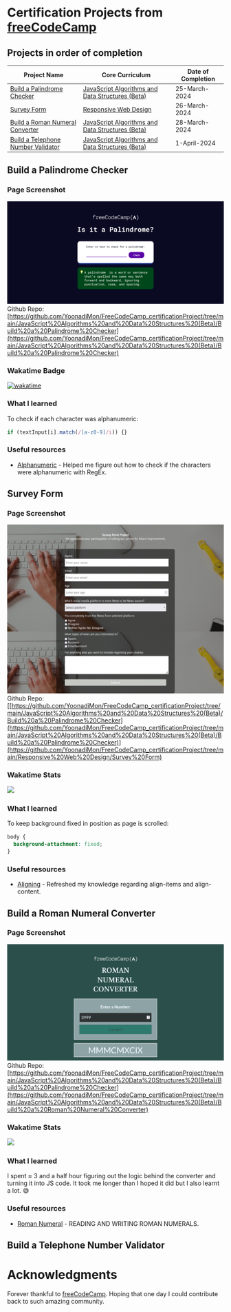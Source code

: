 
# Certification Projects from [freeCodeCamp](https://www.freecodecamp.org/learn)

## Projects in order of completion
| Project Name | Core Curriculum | Date of Completion |
| ----------- | ----------- | ----------- |
| [Build a Palindrome Checker](#build-a-palindrome-checker) | [JavaScript Algorithms and Data Structures (Beta)](https://www.freecodecamp.org/learn/javascript-algorithms-and-data-structures-v8/) | 25-March-2024 |
| [Survey Form](#survey-form) | [Responsive Web Design](https://www.freecodecamp.org/learn/2022/responsive-web-design/) | 26-March-2024 |
| [Build a Roman Numeral Converter](#build-a-roman-numeral-converter) | [JavaScript Algorithms and Data Structures (Beta)](https://www.freecodecamp.org/learn/javascript-algorithms-and-data-structures-v8/) | 28-March-2024 |
| [Build a Telephone Number Validator](#build-a-telephone-number-validator) | [JavaScript Algorithms and Data Structures (Beta)](https://www.freecodecamp.org/learn/javascript-algorithms-and-data-structures-v8/) | 1-April-2024 |


## Build a Palindrome Checker

### Page Screenshot
![](https://github.com/YoonadiMon/FreeCodeCamp_certificationProject/blob/main/Screenshots/ScreenshotPalindromeChecker.png)
Github Repo: [https://github.com/YoonadiMon/FreeCodeCamp_certificationProject/tree/main/JavaScript%20Algorithms%20and%20Data%20Structures%20(Beta)/Build%20a%20Palindrome%20Checker](https://github.com/YoonadiMon/FreeCodeCamp_certificationProject/tree/main/JavaScript%20Algorithms%20and%20Data%20Structures%20(Beta)/Build%20a%20Palindrome%20Checker)

### Wakatime Badge
[![wakatime](https://wakatime.com/badge/user/018e0ede-5109-4231-a915-219f103a6ca7/project/018e748d-668f-4b78-82cc-6daa142d11bf.svg)](https://wakatime.com/badge/user/018e0ede-5109-4231-a915-219f103a6ca7/project/018e748d-668f-4b78-82cc-6daa142d11bf)

### What I learned

To check if each character was alphanumeric:
```js
if (textInput[i].match(/[a-z0-9]/i)) {}
```

### Useful resources

- [Alphanumeric](https://stackoverflow.com/questions/388996/regex-for-javascript-to-allow-only-alphanumeric/389022#389022) - Helped me figure out how to check if the characters were alphanumeric with RegEx.

## Survey Form

### Page Screenshot
![](https://github.com/YoonadiMon/FreeCodeCamp_certificationProject/blob/main/Screenshots/ScreenshotSurveyForm.png?raw=true)
Github Repo: [[https://github.com/YoonadiMon/FreeCodeCamp_certificationProject/tree/main/JavaScript%20Algorithms%20and%20Data%20Structures%20(Beta)/Build%20a%20Palindrome%20Checker](https://github.com/YoonadiMon/FreeCodeCamp_certificationProject/tree/main/JavaScript%20Algorithms%20and%20Data%20Structures%20(Beta)/Build%20a%20Palindrome%20Checker)](https://github.com/YoonadiMon/FreeCodeCamp_certificationProject/tree/main/Responsive%20Web%20Design/Survey%20Form)

### Wakatime Stats
![](https://wakatime.com/badge/user/018e0ede-5109-4231-a915-219f103a6ca7/project/018e75c2-8eac-440e-9467-4f68f08b5c70.svg)

### What I learned

To keep background fixed in position as page is scrolled:
```css 
body {
  background-attachment: fixed;
}
```

### Useful resources

- [Aligning](https://stackoverflow.com/questions/27539262/whats-the-difference-between-align-content-and-align-items) - Refreshed my knowledge regarding align-items and align-content.

## Build a Roman Numeral Converter

### Page Screenshot
![](https://github.com/YoonadiMon/FreeCodeCamp_certificationProject/blob/main/Screenshots/ScreenshotRoman%20Numeral%20Converter.png?raw=true)
Github Repo: [https://github.com/YoonadiMon/FreeCodeCamp_certificationProject/tree/main/JavaScript%20Algorithms%20and%20Data%20Structures%20(Beta)/Build%20a%20Palindrome%20Checker](https://github.com/YoonadiMon/FreeCodeCamp_certificationProject/tree/main/JavaScript%20Algorithms%20and%20Data%20Structures%20(Beta)/Build%20a%20Roman%20Numeral%20Converter)

### Wakatime Stats
![](https://wakatime.com/badge/user/018e0ede-5109-4231-a915-219f103a6ca7/project/018e7f38-083c-453a-a646-9d57055bf78a.svg)

### What I learned

I spent ≈ 3 and a half hour figuring out the logic behind the converter and turning it into JS code. It took me longer than I hoped it did but I also learnt a lot. :sweat_smile:

### Useful resources

- [Roman Numeral](https://www.hunter.cuny.edu/dolciani/pdf_files/brushup-materials/reading-and-writing-roman-numerals.pdf) - READING AND WRITING ROMAN NUMERALS.

## Build a Telephone Number Validator

# Acknowledgments

Forever thankful to [freeCodeCamp](https://www.freecodecamp.org/learn). Hoping that one day I could contribute back to such amazing community.
